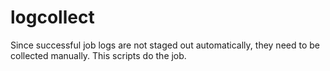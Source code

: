 # logcollect
Since successful job logs are not staged out automatically, they need to be collected manually. This scripts do the job.
